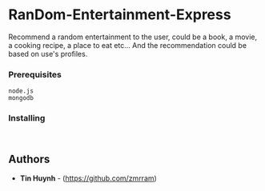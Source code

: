 # RanDom-Entertainment-Express

Recommend a random entertainment to the user, could be a book, a movie, a cooking recipe, a place to eat etc... And the recommendation could be based on use's profiles.

### Prerequisites

```
node.js
mongodb
```

### Installing

```

```

```

```

## Authors

* **Tin Huynh** - (https://github.com/zmrram)